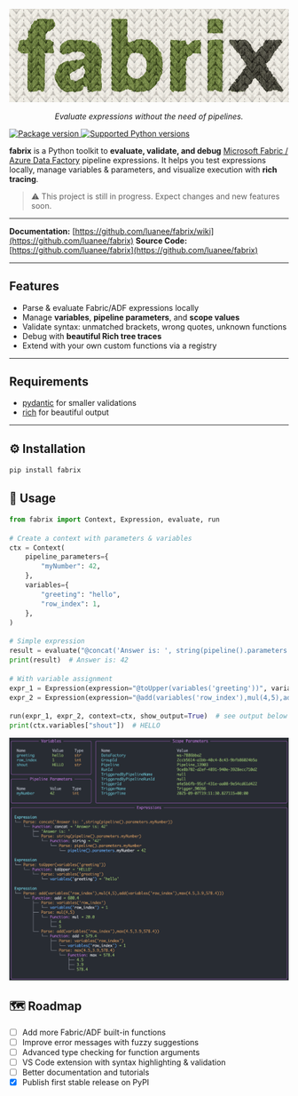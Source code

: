 <p align="center">
  <a href="https://github.com/Luanee/fabrix"><img src="https://github.com/Luanee/fabrix/blob/main/docs/assets/images/logo.png?raw=true" alt="fabrix"></a>
</p>
<p align="center">
    <em>Evaluate expressions without the need of pipelines.</em>
</p>
<a href="https://pypi.org/project/fabrix" target="_blank">
    <img src="https://img.shields.io/pypi/v/fabrix?color=%2647141&label=pypi%20package" alt="Package version">
</a>
<a href="https://pypi.org/project/fabrix" target="_blank">
    <img src="https://img.shields.io/pypi/pyversions/fabrix.svg?color=%2647141" alt="Supported Python versions">
</a>
</p>

**fabrix** is a Python toolkit to **evaluate, validate, and debug**
[Microsoft Fabric / Azure Data Factory](https://learn.microsoft.com/en-us/fabric/data-factory/expression-language) pipeline expressions.
It helps you test expressions locally, manage variables & parameters, and visualize execution with **rich tracing**.

> ⚠️ This project is still in progress. Expect changes and new features soon.

---

**Documentation:** [https://github.com/luanee/fabrix/wiki](https://github.com/luanee/fabrix)
**Source Code:** [https://github.com/luanee/fabrix](https://github.com/luanee/fabrix)

---

## Features

- Parse & evaluate Fabric/ADF expressions locally
- Manage **variables**, **pipeline parameters**, and **scope values**
- Validate syntax: unmatched brackets, wrong quotes, unknown functions
- Debug with **beautiful Rich tree traces**
- Extend with your own custom functions via a registry

---

## Requirements

- [pydantic](https://docs.pydantic.dev) for smaller validations
- [rich](https://rich.readthedocs.io/) for beautiful output

---

## ⚙️ Installation

```bash
pip install fabrix
```

## 🚀 Usage

```python
from fabrix import Context, Expression, evaluate, run

# Create a context with parameters & variables
ctx = Context(
    pipeline_parameters={
        "myNumber": 42,
    },
    variables={
        "greeting": "hello",
        "row_index": 1,
    },
)

# Simple expression
result = evaluate("@concat('Answer is: ', string(pipeline().parameters.myNumber))", ctx)
print(result)  # Answer is: 42

# With variable assignment
expr_1 = Expression(expression="@toUpper(variables('greeting'))", variable="shout")
expr_2 = Expression(expression="@add(variables('row_index'),mul(4,5),add(variables('row_index'),max(4.5,3.9,578.4)))")

run(expr_1, expr_2, context=ctx, show_output=True)  # see output below
print(ctx.variables["shout"])  # HELLO
```

![expression console output](https://github.com/Luanee/fabrix/blob/main/docs/assets/images/example_output.png?raw=true)

## 🗺️ Roadmap

- [ ] Add more Fabric/ADF built-in functions
- [ ] Improve error messages with fuzzy suggestions
- [ ] Advanced type checking for function arguments
- [ ] VS Code extension with syntax highlighting & validation
- [ ] Better documentation and tutorials
- [x] Publish first stable release on PyPI
